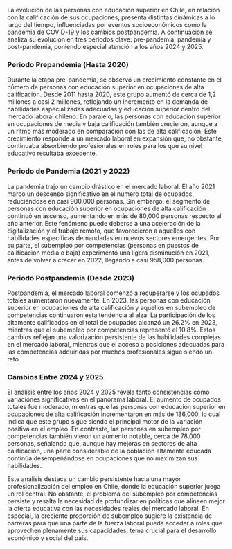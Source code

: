 La evolución de las personas con educación superior en Chile, en relación con la calificación de sus ocupaciones, presenta distintas dinámicas a lo largo del tiempo, influenciadas por eventos socioeconómicos como la pandemia de COVID-19 y los cambios postpandemia. A continuación se analiza su evolución en tres períodos clave: pre-pandemia, pandemia y post-pandemia, poniendo especial atención a los años 2024 y 2025.

### Periodo Prepandemia (Hasta 2020)

Durante la etapa pre-pandemia, se observó un crecimiento constante en el número de personas con educación superior en ocupaciones de alta calificación. Desde 2011 hasta 2020, este grupo aumentó de cerca de 1,2 millones a casi 2 millones, reflejando un incremento en la demanda de habilidades especializadas adecuadas y educación superior dentro del mercado laboral chileno. En paralelo, las personas con educación superior en ocupaciones de media y baja calificación también crecieron, aunque a un ritmo más moderado en comparación con las de alta calificación. Este crecimiento responde a un mercado laboral en expansión que, no obstante, continuaba absorbiendo profesionales en roles para los que su nivel educativo resultaba excedente.

### Periodo de Pandemia (2021 y 2022)

La pandemia trajo un cambio drástico en el mercado laboral. El año 2021 marcó un descenso significativo en el número total de ocupados, reduciéndose en casi 900,000 personas. Sin embargo, el segmento de personas con educación superior en ocupaciones de alta calificación continuó en ascenso, aumentando en más de 80,000 personas respecto al año anterior. Este fenómeno puede deberse a una aceleración de la digitalización y el trabajo remoto, que favorecieron a aquellos con habilidades específicas demandadas en nuevos sectores emergentes. Por su parte, el subempleo por competencias (personas en puestos de calificación media o baja) experimentó una ligera disminución en 2021, antes de volver a crecer en 2022, llegando a casi 958,000 personas.

### Periodo Postpandemia (Desde 2023)

Postpandemia, el mercado laboral comenzó a recuperarse y los ocupados totales aumentaron nuevamente. En 2023, las personas con educación superior en ocupaciones de alta calificación y aquellos en subempleo de competencias continuaron esta tendencia al alza. La participación de los altamente calificados en el total de ocupados alcanzó un 26.2% en 2023, mientras que el subempleo por competencias representó el 10.8%. Estos cambios reflejan una valorización persistente de las habilidades complejas en el mercado laboral, mientras que el acceso a posiciones adecuadas para las competencias adquiridas por muchos profesionales sigue siendo un reto.

### Cambios Entre 2024 y 2025

El análisis entre los años 2024 y 2025 revela tanto consistencias como variaciones significativas en el panorama laboral. El aumento de ocupados totales fue moderado, mientras que las personas con educación superior en ocupaciones de alta calificación incrementaron en más de 136,000, lo cual indica que este grupo sigue siendo el principal motor de la variación positiva en el empleo. En contraste, las personas en subempleo por competencias también vieron un aumento notable, cerca de 78,000 personas, señalando que, aunque hay mejoras en sectores de alta calificación, una parte considerable de la población altamente educada continúa desempeñándose en ocupaciones que no maximizan sus habilidades.

Este análisis destaca un cambio persistente hacia una mayor profesionalización del empleo en Chile, donde la educación superior juega un rol central. No obstante, el problema del subempleo por competencias persiste y resalta la necesidad de profundizar en políticas que alineen mejor la oferta educativa con las necesidades reales del mercado laboral. En especial, la creciente proporción de subempleo sugiere la existencia de barreras para que una parte de la fuerza laboral pueda acceder a roles que aprovechen plenamente sus capacidades, tema crucial para el desarrollo económico y social del país.
